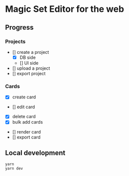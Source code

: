 # Magic Set Editor for the web

## Progress

### Projects

- [] create a project
  - [x] DB side
  - [] UI side
- [] upload a project
- [] export project

### Cards

- [x] create card
- [] edit card
- [x] delete card
- [x] bulk add cards
- [] render card
- [] export card

## Local development

```
yarn
yarn dev
```
